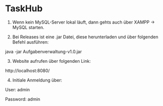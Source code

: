 # TaskHub

1. Wenn kein MySQL-Server lokal läuft, dann gehts auch über XAMPP -> MySQL starten.

2. Bei Releases ist eine .jar Datei, diese herunterladen und über folgenden Befehl ausführen:

java -jar Aufgabenverwaltung-v1.0.jar

3. Websíte aufrufen über folgenden Link:

http://localhost:8080/

4. Initiale Anmeldung über:

User:      admin

Password:  admin
